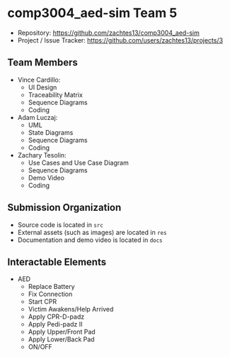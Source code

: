 # comp3004_aed-sim Team 5
- Repository: https://github.com/zachtes13/comp3004_aed-sim
- Project / Issue Tracker: https://github.com/users/zachtes13/projects/3

## Team Members
- Vince Cardillo:
  - UI Design
  - Traceability Matrix
  - Sequence Diagrams
  - Coding
- Adam Luczaj:
  - UML
  - State Diagrams
  - Sequence Diagrams
  - Coding
- Zachary Tesolin:
  - Use Cases and Use Case Diagram
  - Sequence Diagrams
  - Demo Video
  - Coding

## Submission Organization
- Source code is located in `src`
- External assets (such as images) are located in `res`
- Documentation and demo video is located in `docs`

## Interactable Elements
- AED
  - Replace Battery
  - Fix Connection
  - Start CPR
  - Victim Awakens/Help Arrived
  - Apply CPR-D-padz
  - Apply Pedi-padz II
  - Apply Upper/Front Pad
  - Apply Lower/Back Pad
  - ON/OFF
